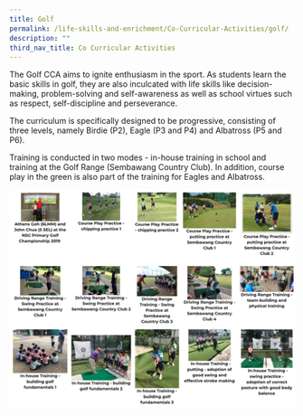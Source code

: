 ```yaml
---
title: Golf
permalink: /life-skills-and-enrichment/Co-Curricular-Activities/golf/
description: ""
third_nav_title: Co Curricular Activities
---
```

The Golf CCA aims to ignite enthusiasm in the sport. As students learn the basic skills in golf, they are also inculcated with life skills like decision-making, problem-solving and self-awareness as well as school virtues such as respect, self-discipline and perseverance.

The curriculum is specifically designed to be progressive, consisting of three levels, namely Birdie (P2), Eagle (P3 and P4) and Albatross (P5 and P6). 

Training is conducted in two modes - in-house training in school and training at the Golf Range (Sembawang Country Club). In addition, course play in the green is also part of the training for Eagles and Albatross.

![](/images/golf1.png)
![](/images/golf2.png)



